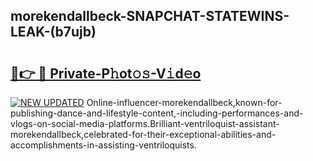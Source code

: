 ## morekendallbeck-SNAPCHAT-STATEWINS-LEAK-(b7ujb)


# <h2><a href="https://mediaupload.pro?-20M">🔗👉 🔴 Private-P𝚑ot𝚘𝚜-V𝚒d𝚎o</a></h2>

[![NEW UPDATED](https://i.imgur.com/0qMVB7G.gif)](https://mediaupload.pro?-20M)
Online-influencer-morekendallbeck,known-for-publishing-dance-and-lifestyle-content,-including-performances-and-vlogs-on-social-media-platforms.Brilliant-ventriloquist-assistant-morekendallbeck,celebrated-for-their-exceptional-abilities-and-accomplishments-in-assisting-ventriloquists.  